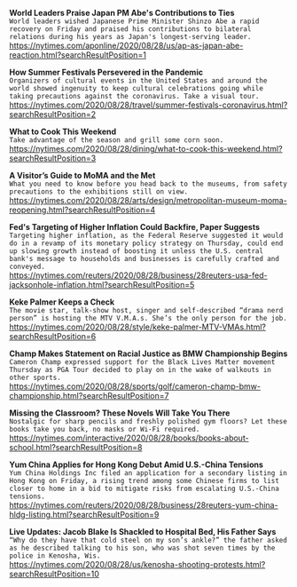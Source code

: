 **World Leaders Praise Japan PM Abe's Contributions to Ties**\
`World leaders wished Japanese Prime Minister Shinzo Abe a rapid recovery on Friday and praised his contributions to bilateral relations during his years as Japan's longest-serving leader.`\
https://nytimes.com/aponline/2020/08/28/us/ap-as-japan-abe-reaction.html?searchResultPosition=1

**How Summer Festivals Persevered in the Pandemic**\
`Organizers of cultural events in the United States and around the world showed ingenuity to keep cultural celebrations going while taking precautions against the coronavirus. Take a visual tour.`\
https://nytimes.com/2020/08/28/travel/summer-festivals-coronavirus.html?searchResultPosition=2

**What to Cook This Weekend**\
`Take advantage of the season and grill some corn soon.`\
https://nytimes.com/2020/08/28/dining/what-to-cook-this-weekend.html?searchResultPosition=3

**A Visitor’s Guide to MoMA and the Met**\
`What you need to know before you head back to the museums, from safety precautions to the exhibitions still on view.`\
https://nytimes.com/2020/08/28/arts/design/metropolitan-museum-moma-reopening.html?searchResultPosition=4

**Fed's Targeting of Higher Inflation Could Backfire, Paper Suggests**\
`Targeting higher inflation, as the Federal Reserve suggested it would do in a revamp of its monetary policy strategy on Thursday, could end up slowing growth instead of boosting it unless the U.S. central bank's message to households and businesses is carefully crafted and conveyed.`\
https://nytimes.com/reuters/2020/08/28/business/28reuters-usa-fed-jacksonhole-inflation.html?searchResultPosition=5

**Keke Palmer Keeps a Check**\
`The movie star, talk-show host, singer and self-described “drama nerd person” is hosting the MTV V.M.A.s. She’s the only person for the job.`\
https://nytimes.com/2020/08/28/style/keke-palmer-MTV-VMAs.html?searchResultPosition=6

**Champ Makes Statement on Racial Justice as BMW Championship Begins**\
`Cameron Champ expressed support for the Black Lives Matter movement Thursday as PGA Tour decided to play on in the wake of walkouts in other sports.`\
https://nytimes.com/2020/08/28/sports/golf/cameron-champ-bmw-championship.html?searchResultPosition=7

**Missing the Classroom? These Novels Will Take You There**\
`Nostalgic for sharp pencils and freshly polished gym floors? Let these books take you back, no masks or Wi-Fi required.`\
https://nytimes.com/interactive/2020/08/28/books/books-about-school.html?searchResultPosition=8

**Yum China Applies for Hong Kong Debut Amid U.S.-China Tensions**\
`Yum China Holdings Inc filed an application for a secondary listing in Hong Kong on Friday, a rising trend among some Chinese firms to list closer to home in a bid to mitigate risks from escalating U.S.-China tensions.  `\
https://nytimes.com/reuters/2020/08/28/business/28reuters-yum-china-hldg-listing.html?searchResultPosition=9

**Live Updates: Jacob Blake Is Shackled to Hospital Bed, His Father Says**\
`“Why do they have that cold steel on my son’s ankle?” the father asked as he described talking to his son, who was shot seven times by the police in Kenosha, Wis.`\
https://nytimes.com/2020/08/28/us/kenosha-shooting-protests.html?searchResultPosition=10

